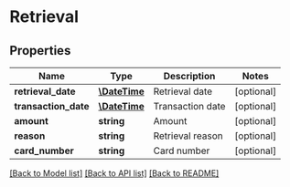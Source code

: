 # Retrieval

## Properties
Name | Type | Description | Notes
------------ | ------------- | ------------- | -------------
**retrieval_date** | [**\DateTime**](\DateTime.md) | Retrieval date | [optional] 
**transaction_date** | [**\DateTime**](\DateTime.md) | Transaction date | [optional] 
**amount** | **string** | Amount | [optional] 
**reason** | **string** | Retrieval reason | [optional] 
**card_number** | **string** | Card number | [optional] 

[[Back to Model list]](../../README.md#documentation-for-models) [[Back to API list]](../../README.md#documentation-for-api-endpoints) [[Back to README]](../../README.md)

